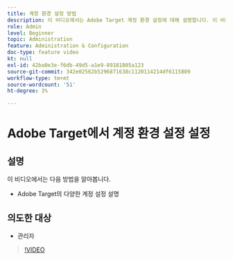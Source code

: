```yaml
---
title: 계정 환경 설정 방법
description: 이 비디오에서는 Adobe Target 계정 환경 설정에 대해 설명합니다. 이 비디오를 통해 다양한 설정이 Adobe Target에 미치는 영향에 대한 사례를 살펴보십시오.
role: Admin
level: Beginner
topic: Administration
feature: Administration & Configuration
doc-type: feature video
kt: null
exl-id: 42ba0e3e-f6db-49d5-a1e9-89181805a123
source-git-commit: 342e02562b5296871638c1120114214df6115809
workflow-type: tm+mt
source-wordcount: '51'
ht-degree: 3%

---
```


# Adobe Target에서 계정 환경 설정 설정

## 설명

이 비디오에서는 다음 방법을 알아봅니다.

* Adobe Target의 다양한 계정 설정 설명

## 의도한 대상

* 관리자

>[!VIDEO](https://video.tv.adobe.com/v/17379/?quality=12)
